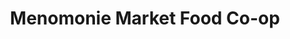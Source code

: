 ---
title: "Menomonie Market Food Co-op"
url: /eau-claire/menomonie-market-food-co-op/
shop: Supermarkt
---